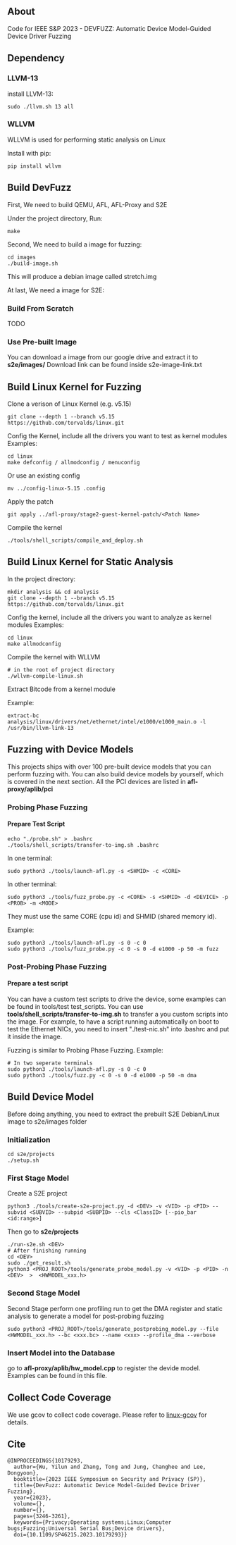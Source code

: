 ## About
Code for IEEE S&P 2023 - DEVFUZZ: Automatic Device Model-Guided Device Driver Fuzzing

## Dependency
### LLVM-13
install LLVM-13:   
```
sudo ./llvm.sh 13 all
```

### WLLVM
WLLVM is used for performing static analysis on Linux

Install with pip:
```
pip install wllvm
```

## Build  DevFuzz
First, We need to build QEMU, AFL, AFL-Proxy and S2E

Under the project directory, Run:
```
make
```

Second, We need to build a image for fuzzing:
```
cd images
./build-image.sh
```
This will produce a debian image called stretch.img

At last, We need a image for S2E:
### Build From Scratch
TODO

### Use Pre-built Image
You can download a image from our google drive and extract it to **s2e/images/**
Download link  can be found inside s2e-image-link.txt

## Build Linux Kernel for Fuzzing
Clone a verison  of Linux Kernel (e.g. v5.15)
```
git clone --depth 1 --branch v5.15 https://github.com/torvalds/linux.git
```
Config the Kernel, include all the drivers you want to test as kernel modules  
Examples:
```
cd linux
make defconfig / allmodconfig / menuconfig
```
Or use an existing config
```
mv ../config-linux-5.15 .config
``` 
Apply the patch
```
git apply ../afl-proxy/stage2-guest-kernel-patch/<Patch Name>
```

Compile the kernel
```
./tools/shell_scripts/compile_and_deploy.sh
```


## Build Linux Kernel for Static Analysis
In the project directory:
```
mkdir analysis && cd analysis
git clone --depth 1 --branch v5.15 https://github.com/torvalds/linux.git
```
Config the kernel, include all the drivers you want to analyze as kernel modules
Examples:
```
cd linux
make allmodconfig
``` 

Compile the kernel with WLLVM
```
# in the root of project directory
./wllvm-compile-linux.sh
``` 

Extract Bitcode from a kernel module

Example:
```
extract-bc analysis/linux/drivers/net/ethernet/intel/e1000/e1000_main.o -l /usr/bin/llvm-link-13
``` 

## Fuzzing with Device Models
This projects ships with over 100 pre-built device models that you can perform fuzzing with. You can also build device models by yourself, which is covered in the next section. All the PCI devices are listed in **afl-proxy/aplib/pci**

### Probing Phase Fuzzing
#### Prepare Test Script
```
echo "./probe.sh" > .bashrc
./tools/shell_scripts/transfer-to-img.sh .bashrc
```

In one terminal:
```
sudo python3 ./tools/launch-afl.py -s <SHMID> -c <CORE>
```
In other terminal:
```
sudo python3 ./tools/fuzz_probe.py -c <CORE> -s <SHMID> -d <DEVICE> -p <PROB> -m <MODE>
```
They must use the same CORE (cpu id) and SHMID (shared memory id).

Example:
```
sudo python3 ./tools/launch-afl.py -s 0 -c 0
sudo python3 ./tools/fuzz_probe.py -c 0 -s 0 -d e1000 -p 50 -m fuzz
```

### Post-Probing Phase Fuzzing
#### Prepare a test script
You can have a custom test scripts to drive the device, some examples can be found in tools/test test_scripts. You can use **tools/shell_scripts/transfer-to-img.sh** to transfer a you custom scripts into the image. For example, to have a script running automatically on boot to test the Ethernet NICs, you need to insert "./test-nic.sh" into .bashrc and put it inside the image.

Fuzzing is similar to Probing Phase Fuzzing.
Example:
```
# In two seperate terminals
sudo python3 ./tools/launch-afl.py -s 0 -c 0
sudo python3 ./tools/fuzz.py -c 0 -s 0 -d e1000 -p 50 -m dma
```

## Build Device Model
Before doing anything, you need to extract the prebuilt S2E Debian/Linux image to s2e/images folder
### Initialization
```
cd s2e/projects
./setup.sh
```
### First Stage Model
Create a S2E project
```
python3 ./tools/create-s2e-project.py -d <DEV> -v <VID> -p <PID> --subvid <SUBVID> --subpid <SUBPID> --cls <ClassID> [--pio_bar <id:range>]
```
Then go to **s2e/projects**
```
./run-s2e.sh <DEV>
# After finishing running
cd <DEV>
sudo ./get_result.sh
python3 <PROJ_ROOT>/tools/generate_probe_model.py -v <VID> -p <PID> -n <DEV>  >  <HWMODEL_xxx.h>
```
### Second Stage Model
Second Stage perform one profiling run to get the DMA register and static analysis to generate a model for post-probing fuzzing
```
sudo python3 <PROJ_ROOT>/tools/generate_postprobing_model.py --file <HWMODEL_xxx.h> --bc <xxx.bc> --name <xxx> --profile_dma --verbose
```

### Insert Model into the Database
go to **afl-proxy/aplib/hw_model.cpp** to register the devide model. Examples can be found in this file.

## Collect Code Coverage
We use gcov to collect code coverage. Please refer to [linux-gcov](https://github.com/yiluwusbu/DEVFUZZ/tree/master/afl-proxy/linux-gcov) for details.

## Cite

```
@INPROCEEDINGS{10179293,
  author={Wu, Yilun and Zhang, Tong and Jung, Changhee and Lee, Dongyoon},
  booktitle={2023 IEEE Symposium on Security and Privacy (SP)}, 
  title={DevFuzz: Automatic Device Model-Guided Device Driver Fuzzing}, 
  year={2023},
  volume={},
  number={},
  pages={3246-3261},
  keywords={Privacy;Operating systems;Linux;Computer bugs;Fuzzing;Universal Serial Bus;Device drivers},
  doi={10.1109/SP46215.2023.10179293}}
```
